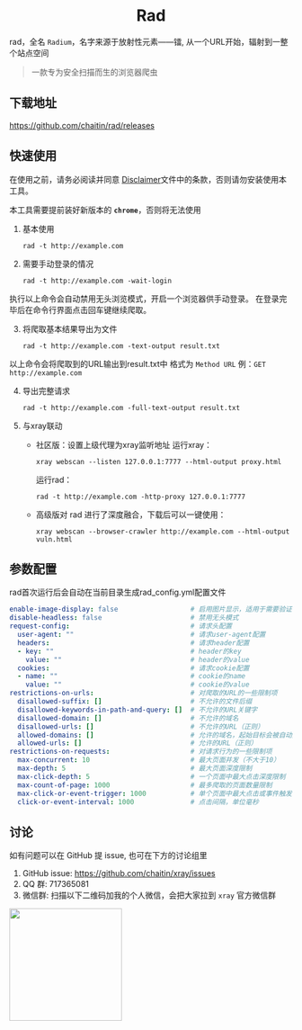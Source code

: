 <h1 align="center">Rad</h1>

rad，全名 `Radium`，名字来源于放射性元素——镭, 从一个URL开始，辐射到一整个站点空间

> 一款专为安全扫描而生的浏览器爬虫

## 下载地址

https://github.com/chaitin/rad/releases


## 快速使用

在使用之前，请务必阅读并同意 [Disclaimer](./Disclaimer.md)文件中的条款，否则请勿安装使用本工具。

本工具需要提前装好新版本的 **`chrome`**，否则将无法使用 

1. 基本使用

    ```
    rad -t http://example.com
    ```

2. 需要手动登录的情况
    
    ```
    rad -t http://example.com -wait-login
    ```

执行以上命令会自动禁用无头浏览模式，开启一个浏览器供手动登录。
在登录完毕后在命令行界面点击回车键继续爬取。

3. 将爬取基本结果导出为文件

    ```
    rad -t http://example.com -text-output result.txt
    ```

以上命令会将爬取到的URL输出到result.txt中
格式为 `Method URL` 例：`GET http://example.com`

4. 导出完整请求

    ```
    rad -t http://example.com -full-text-output result.txt
    ```

5. 与xray联动

    * 社区版：设置上级代理为xray监听地址
        运行xray：

        ```
        xray webscan --listen 127.0.0.1:7777 --html-output proxy.html
        ```

        运行rad：

        ```
        rad -t http://example.com -http-proxy 127.0.0.1:7777
        ```

    * 高级版对 rad 进行了深度融合，下载后可以一键使用：

        ```
        xray webscan --browser-crawler http://example.com --html-output vuln.html
        ```

## 参数配置

rad首次运行后会自动在当前目录生成rad_config.yml配置文件

```yaml
enable-image-display: false                  # 启用图片显示，适用于需要验证码登录的情况，启用wait-login自动开启
disable-headless: false                      # 禁用无头模式
request-config:                              # 请求头配置
  user-agent: ""                             # 请求user-agent配置
  headers:                                   # 请求header配置
  - key: ""                                  # header的key
    value: ""                                # header的value
  cookies:                                   # 请求cookie配置
  - name: ""                                 # cookie的name
    value: ""                                # cookie的value
restrictions-on-urls:                        # 对爬取的URL的一些限制项
  disallowed-suffix: []                      # 不允许的文件后缀
  disallowed-keywords-in-path-and-query: []  # 不允许的URL关键字
  disallowed-domain: []                      # 不允许的域名
  disallowed-urls: []                        # 不允许的URL（正则）
  allowed-domains: []                        # 允许的域名，起始目标会被自动加入其中
  allowed-urls: []                           # 允许的URL（正则）
restrictions-on-requests:                    # 对请求行为的一些限制项
  max-concurrent: 10                         # 最大页面并发（不大于10）
  max-depth: 5                               # 最大页面深度限制
  max-click-depth: 5                         # 一个页面中最大点击深度限制
  max-count-of-page: 1000                    # 最多爬取的页面数量限制
  max-click-or-event-trigger: 1000           # 单个页面中最大点击或事件触发次数(不大于10000)
  click-or-event-interval: 1000              # 点击间隔，单位毫秒
```

## 讨论

如有问题可以在 GitHub 提 issue, 也可在下方的讨论组里

1. GitHub issue: https://github.com/chaitin/xray/issues
1. QQ 群: 717365081
1. 微信群: 扫描以下二维码加我的个人微信，会把大家拉到 `xray` 官方微信群    

<img src="https://docs.xray.cool/assets/wechat.jpg?nocache=_" height="200px">


